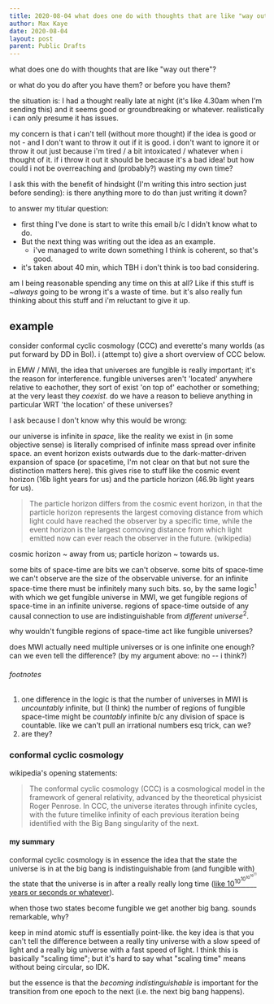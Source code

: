 ```yaml
---
title: 2020-08-04 what does one do with thoughts that are like "way out there"?
author: Max Kaye
date: 2020-08-04
layout: post
parent: Public Drafts
---
```


what does one do with thoughts that are like "way out there"?

or what do you do after you have them? or before you have them?

the situation is: I had a thought really late at night (it's like 4.30am when I'm sending this) and it seems good or groundbreaking or whatever.
realistically i can only presume it has issues.

my concern is that i can't tell (without more thought) if the idea is good or not - and I don't want to throw it out if it is good.
i don't want to ignore it or throw it out just because i'm tired / a bit intoxicated / whatever when i thought of it.
if i throw it out it should be because it's a bad idea!
but how could i not be overreaching and (probably?) wasting my own time?

I ask this with the benefit of hindsight (I'm writing this intro section just before sending): is there anything more to do than just writing it down?

to answer my titular question:

* first thing I've done is start to write this email b/c I didn't know what to do.
* But the next thing was writing out the idea as an example.
  * i've managed to write down something I think is coherent, so that's good.
* it's taken about 40 min, which TBH i don't think is too bad considering.

am I being reasonable spending any time on this at all? Like if this stuff is *~always* going to be wrong it's a waste of time. but it's also really fun thinking about this stuff and i'm reluctant to give it up.

## example

consider conformal cyclic cosmology (CCC) and everette's many worlds (as put forward by DD in BoI). i (attempt to) give a short overview of CCC below.

in EMW / MWI, the idea that universes are fungible is really important; it's the reason for interference.
fungible universes aren't 'located' anywhere relative to eachother, they sort of exist 'on top of' eachother or something; at the very least they *coexist*.
do we have a reason to believe anything in particular WRT 'the location' of these universes?

I ask because I don't know why this would be wrong:

our universe is infinite in *space*, like the reality we exist in (in some objective sense) is literally comprised of infinite mass spread over infinite space.
an event horizon exists outwards due to the dark-matter-driven expansion of space (or spacetime, I'm not clear on that but not sure the distinction matters here).
this gives rise to stuff like the cosmic event horizon (16b light years for us) and the particle horizon (46.9b light years for us). 

> The particle horizon differs from the cosmic event horizon, in that the particle horizon represents the largest comoving distance from which light could have reached the observer by a specific time, while the event horizon is the largest comoving distance from which light emitted now can ever reach the observer in the future.
> (wikipedia)

cosmic horizon ~ away from us; particle horizon ~ towards us.

some bits of space-time are bits we can't observe.
some bits of space-time we can't observe are the size of the observable universe.
for an infinite space-time there must be infinitely many such bits.
so, by the same logic<sup>1</sup> with which we get fungible universe in MWI, we get fungible regions of space-time in an infinite universe.
regions of space-time outside of any causal connection to use are indistinguishable from *different universe*<sup>2</sup>.

why wouldn't fungible regions of space-time act like fungible universes?

does MWI actually need multiple universes or is one infinite one enough? can we even tell the difference? (by my argument above: no -- i think?)

###### footnotes

1. one difference in the logic is that the number of universes in MWI is *uncountably* infinite, but (I think) the number of regions of fungible space-time might be *countably* infinite b/c any division of space is countable. like we can't pull an irrational numbers esq trick, can we?
2. are they?

### conformal cyclic cosmology

wikipedia's opening statements:

> The conformal cyclic cosmology (CCC) is a cosmological model in the framework of general relativity, 
> advanced by the theoretical physicist Roger Penrose.
> In CCC, the universe iterates through infinite cycles, with the future timelike infinity of each previous 
> iteration being identified with the Big Bang singularity of the next.

#### my summary

conformal cyclic cosmology is in essence the idea that
    the state the universe is in at the big bang is indistinguishable from (and fungible with)
    the state that the universe is in after a really really long time
        ([like 10<sup>10<sup>10<sup>10<sup>10<sup>1.1</sup></sup></sup></sup></sup> years or seconds or whatever](https://www.youtube.com/watch?v=1GCf29FPM4k)).

when those two states become fungible we get another big bang.
sounds remarkable, why?

keep in mind atomic stuff is essentially point-like.
the key idea is that you can't tell the difference between a really tiny universe with a slow speed of light and a really big universe with a fast speed of light.
I think this is basically "scaling time"; but it's hard to say what "scaling time" means without being circular, so IDK.

but the essence is that the *becoming indistinguishable* is important for the transition from one epoch to the next (i.e. the next big bang happens).
